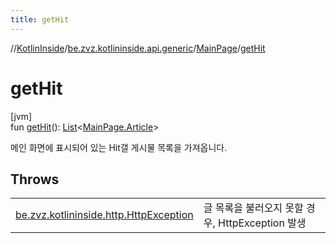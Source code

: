 ```yaml
---
title: getHit
---
```

//[KotlinInside](../../../index.html)/[be.zvz.kotlininside.api.generic](../index.html)/[MainPage](index.html)/[getHit](get-hit.html)



# getHit



[jvm]\
fun [getHit](get-hit.html)(): [List](https://kotlinlang.org/api/latest/jvm/stdlib/kotlin.collections/-list/index.html)&lt;[MainPage.Article](-article/index.html)&gt;



메인 화면에 표시되어 있는 Hit갤 게시물 목록을 가져옵니다.



## Throws


| | |
|---|---|
| [be.zvz.kotlininside.http.HttpException](../../be.zvz.kotlininside.http/-http-exception/index.html) | 글 목록을 불러오지 못할 경우, HttpException 발생 |



